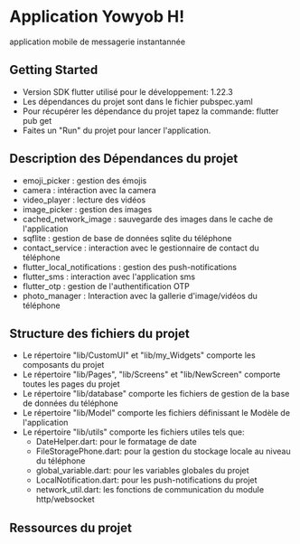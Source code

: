 # Application Yowyob H!

application mobile de messagerie instantannée

## Getting Started

- Version SDK flutter utilisé pour le développement: 1.22.3
- Les dépendances du projet sont dans le fichier pubspec.yaml
- Pour récupérer les dépendance du projet tapez la commande:  flutter pub get
- Faites un "Run" du projet pour lancer l'application.

## Description des Dépendances du projet

- emoji_picker : gestion des émojis
- camera : intéraction avec la camera
- video_player : lecture des vidéos
- image_picker : gestion des images
- cached_network_image : sauvegarde des images dans le cache de l'application
- sqflite : gestion de base de données sqlite du téléphone
- contact_service : interaction avec le gestionnaire de contact du téléphone
- flutter_local_notifications : gestion des push-notifications
- flutter_sms : interaction avec l'application sms
- flutter_otp : gestion de l'authentification OTP
- photo_manager : Interaction avec la gallerie d'image/vidéos du téléphone

## Structure des fichiers du projet

- Le répertoire "lib/CustomUI" et "lib/my_Widgets" comporte les composants du projet
- Le répertoire "lib/Pages", "lib/Screens" et "lib/NewScreen" comporte toutes les pages du projet
- Le répertoire "lib/database" comporte les fichiers de gestion de la base de données du téléphone
- Le répertoire "lib/Model" comporte les fichiers définissant le Modèle de l'application
- Le répertoire "lib/utils" comporte les fichiers utiles tels que:
    - DateHelper.dart: pour le formatage de date
    - FileStoragePhone.dart: pour la gestion du stockage locale au niveau du téléphone
    - global_variable.dart: pour les variables globales du projet
    - LocalNotification.dart: pour les push-notifications du projet
    - network_util.dart: les fonctions de communication du module http/websocket

## Ressources du projet
